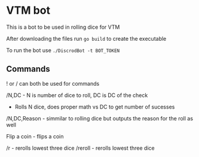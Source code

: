 # VTM bot
This is a bot to be used in rolling dice for VTM

After downloading the files run `go build` to create the executable

To run the bot use `./DiscrodBot -t BOT_TOKEN`

## Commands
! or / can both be used for commands

/N,DC - N is number of dice to roll, DC is DC of the check
* Rolls N dice, does proper math vs DC to get number of sucesses

/N,DC,Reason - simmilar to rolling dice but outputs the reason for the roll as well

Flip a coin - flips a coin

/r - rerolls lowest three dice
/reroll - rerolls lowest three dice
